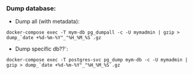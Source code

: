 ### Dump database:
* Dump all (with metadata):
```
docker-compose exec -T mym-db pg_dumpall -c -U mymadmin | gzip > dump_`date +%d-%m-%Y"_"%H_%M_%S`.gz
```
* Dump specific db??`:
```
docker-compose exec -T postgres-svc pg_dump mym-db -c -U mymadmin | gzip > dump_`date +%d-%m-%Y"_"%H_%M_%S`.gz
```
